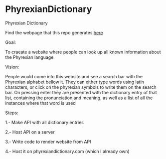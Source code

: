 # PhyrexianDictionary
Phyrexian Dictionary

Find the webpage that this repo generates [here](https://fxbuson.github.io/PhyrexianDictionary/)

Goal:

To craeate a website where people can look up all known information about the Phyrexian language

Vision:

People would come into this website and see a search bar with the Phyrexian alphabet bellow it. They can either type words using latin characters, or click on the phyrexian symbols to write them on the search bar. On pressing enter they are presented with the dictionary entry of that list, containing the pronunciation and meaning, as well as a list of all the instances where that word is used

Steps:

1.- Make API with all dictionary entries

2.- Host API on a server

3.- Write code to render website from API

4.- Host it on phyrexiandictionary.com (which I already own)
